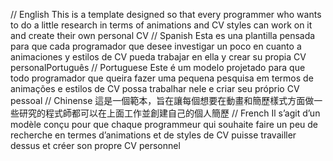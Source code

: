 // English
This is a template designed so that every programmer who wants to do a little research in terms of animations and CV styles can work on it and create their own personal CV
// Spanish
Esta es una plantilla pensada para que cada programador que desee investigar un poco en cuanto a animaciones y estilos de CV pueda trabajar en ella y crear su propia CV personalPortuguês
// Portuguese
Este é um modelo projetado para que todo programador que queira fazer uma pequena pesquisa em termos de animações e estilos de CV possa trabalhar nele e criar seu próprio CV pessoal
// Chinense
這是一個範本，旨在讓每個想要在動畫和簡歷樣式方面做一些研究的程式師都可以在上面工作並創建自己的個人簡歷
// French
Il s’agit d’un modèle conçu pour que chaque programmeur qui souhaite faire un peu de recherche en termes d’animations et de styles de CV puisse travailler dessus et créer son propre CV personnel
